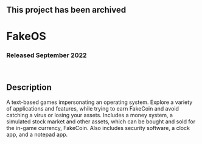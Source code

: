 ## This project has been archived

# FakeOS
### Released September 2022

<br/>

## Description
A text-based games impersonating an operating system. Explore a variety
of applications and features, while trying to earn FakeCoin and avoid
catching a virus or losing your assets. Includes a money system, a
simulated stock market and other assets, which can be bought and sold
for the in-game currency, FakeCoin. Also includes security software, a
clock app, and a notepad app.
